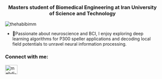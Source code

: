 <h3 align="center">Masters student of Biomedical Engineering at Iran University of Science and Technology</h3>

<p align="left"> <img src="https://komarev.com/ghpvc/?username=thehabibimm&label=Profile%20views&color=0e75b6&style=flat" alt="thehabibimm" /> </p>

- 🌱Passionate about neuroscience and BCI, I enjoy exploring deep learning algorithms for P300 speller applications and decoding local field potentials to unravel neural information processing.

<h3 align="left">Connect with me:</h3>
<p align="left">
<a href="https://linkedin.com/in/mehdi-habibi-128630221" target="blank"><img align="center" src="https://raw.githubusercontent.com/rahuldkjain/github-profile-readme-generator/master/src/images/icons/Social/linked-in-alt.svg" alt="mehdi-habibi-128630221" height="30" width="40" /></a>
</p>

